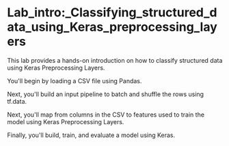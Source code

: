 # Lab_intro:_Classifying_structured_data_using_Keras_preprocessing_layers

This lab provides a hands-on introduction on how to classify structured data using Keras Preprocessing Layers.

You'll begin by loading a CSV file using Pandas.

Next, you'll build an input pipeline to batch and shuffle the rows using tf.data.

Next, you'll map from columns in the CSV to features used to train the model using Keras Preprocessing Layers.

Finally, you'll build, train, and evaluate a model using Keras.